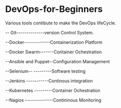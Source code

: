 # DevOps-for-Beginners


Various tools contibute to make the DevOps lifeCycle.

-- Git--------------version Control System.

--Docker-------------Containerization Platform

--Docker Swarm-------Container Ochestration

--Ansible and Puppet--Configuration Management

--Selenium-- ---------Software testing

--Jenkins -----------Continous integration

--Kubernetes ---------Container Ochestration

--Nagios --------------Contininous Monitoring

